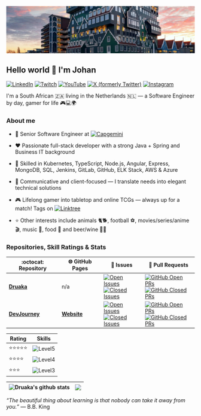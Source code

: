 <img alt="Scenic view of Zaandam" src="./assets/zaandam.jpg" />

## Hello world 👋 I'm Johan
[![LinkedIn](https://img.shields.io/badge/-LinkedIn-0077B5?style=for-the-badge&logo=linkedin&logoColor=white)](https://www.linkedin.com/in/johan-van-wyk-0/)
[![Twitch](https://img.shields.io/badge/Twitch-%239146FF.svg?style=for-the-badge&logo=Twitch&logoColor=white)](https://www.twitch.tv/druakah)
[![YouTube](https://img.shields.io/badge/YouTube-%23FF0000.svg?style=for-the-badge&logo=YouTube&logoColor=white)](https://www.youtube.com/@druakah)
[![X (formerly Twitter)](https://img.shields.io/badge/X%20(formerly%20Twitter)-%231DA1F2.svg?style=for-the-badge&logo=x&logoColor=white)](https://x.com/JohanvanWyk3525)
[![Instagram](https://img.shields.io/badge/Instagram-%23E4405F.svg?style=for-the-badge&logo=Instagram&logoColor=white)](https://www.instagram.com/johanvanwyk0/)

I'm a South African 🇿🇦 living in the Netherlands 🇳🇱 — a Software Engineer by day, gamer for life 🎮💻🌍

### About me

- 💼 Senior Software Engineer at [![Capgemini](https://img.shields.io/badge/-Capgemini-0070AD?style=flat&logo=capgemini&logoColor=white)](https://www.capgemini.com/nl-nl/)

- ❤️ Passionate full-stack developer with a strong Java + Spring and Business IT background

- 🚀 Skilled in Kubernetes, TypeScript, Node.js, Angular, Express, MongoDB, SQL, Jenkins, GitLab, GitHub, ELK Stack, AWS & Azure

- 🤝 Communicative and client-focused — I translate needs into elegant technical solutions

- 🎮 Lifelong gamer into tabletop and online TCGs — always up for a match! Tags on [![Linktree](https://img.shields.io/badge/-Linktree-3DD056?style=flat&logo=linktree&logoColor=white)](https://linktr.ee/druakah)

- ⭐ Other interests include animals 🐈🐕, football ⚽, movies/series/anime 🎬, music 🎵, food 🍔 and beer/wine 🍺🍷

### Repositories, Skill Ratings & Stats
| :octocat:️ Repository | 🌐 GitHub Pages | 🐜 Issues | 🚧 Pull Requests |
|---|---|---|---|
| [**Druaka**](https://github.com/Druaka/Druaka) | n/a | [![Open Issues](https://img.shields.io/github/issues/Druaka/Druaka?color=6f42c1&logo=github&style=flat)](https://github.com/Druaka/Druaka/issues)<br/>[![Closed Issues](https://img.shields.io/github/issues-closed/Druaka/Druaka?color=6c757d&logo=github&style=flat)](https://github.com/Druaka/Druaka/issues?q=is%3Aissue+is%3Aclosed) | [![GitHub Open PRs](https://img.shields.io/github/issues-pr/Druaka/Druaka?style=flat&color=f66a0a&logo=github)](https://github.com/Druaka/Druaka/pulls)<br/>[![GitHub Closed PRs](https://img.shields.io/github/issues-pr-closed/Druaka/Druaka?style=flat&color=6c757d&logo=github)](https://github.com/Druaka/Druaka/pulls?q=is%3Apr+is%3Aclosed) |
| [**DevJourney**](https://github.com/Druaka/devjourney) | [**Website**](https://druaka.github.io/devjourney/) | [![Open Issues](https://img.shields.io/github/issues/Druaka/devjourney?color=6f42c1&logo=github&style=flat)](https://github.com/Druaka/devjourney/issues)<br/>[![Closed Issues](https://img.shields.io/github/issues-closed/Druaka/devjourney?color=6c757d&logo=github&style=flat)](https://github.com/Druaka/devjourney/issues?q=is%3Aissue+is%3Aclosed) | [![GitHub Open PRs](https://img.shields.io/github/issues-pr/Druaka/devjourney?style=flat&color=f66a0a&logo=github)](https://github.com/Druaka/devjourney/pulls)<br/>[![GitHub Closed PRs](https://img.shields.io/github/issues-pr-closed/Druaka/devjourney?style=flat&color=6c757d&logo=github)](https://github.com/Druaka/devjourney/pulls?q=is%3Apr+is%3Aclosed) |

| Rating | Skills                                                                                                                                                                                                                                                                                                                                                                                                        |
|--------|---------------------------------------------------------------------------------------------------------------------------------------------------------------------------------------------------------------------------------------------------------------------------------------------------------------------------------------------------------------------------------------------------------------|
| ⭐⭐⭐⭐⭐ | ![Level5](https://skillicons.dev/icons?i=java,spring,kubernetes&theme=dark&perline=16)                                                                                                                                                                                                                                                                                                                        |
| ⭐⭐⭐⭐ | ![Level4](https://skillicons.dev/icons?i=mongodb,express,angular,nodejs&theme=dark&perline=16)                                                                                                                                                                                                                                                                                                                |
| ⭐⭐⭐ | ![Level3](https://skillicons.dev/icons?i=js,ts,html,css,md,regex,powershell,cs,r,hibernate,mysql,postgres,redis,docker,jenkins,githubactions,prometheus,grafana,elasticsearch,aws,azure,firebase,gradle,maven,npm,jquery,bootstrap,vue,rabbitmq,selenium,git,gitlab,github,bitbucket,windows,linux,ubuntu,debian,redhat,idea,eclipse,postman,gmail,linkedin,discord,instagram,twitter,&theme=dark&perline=16) |

| <img align="center" src="https://github-readme-stats.vercel.app/api?username=Druaka&show_icons=true&hide_border=true" alt="Druaka's github stats" /> | <img align="center" src="https://github-readme-stats.vercel.app/api/top-langs/?username=Druaka&layout=compact&hide_border=true" /> |
|------------------------------------------------------------------------------------------------------------------------------------------------------------------------------------------------------------------------------------------------| ------------- |

<p><i>“The beautiful thing about learning is that nobody can take it away from you.”</i> — B.B. King</p>
